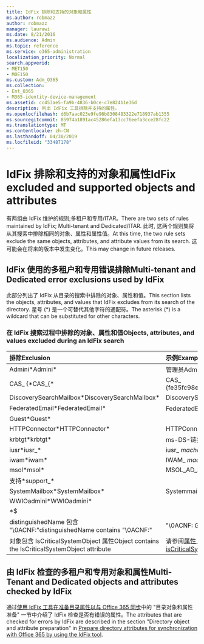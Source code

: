 ```yaml
---
title: IdFix 排除和支持的对象和属性
ms.author: robmazz
author: robmazz
manager: laurawi
ms.date: 8/21/2016
ms.audience: Admin
ms.topic: reference
ms.service: o365-administration
localization_priority: Normal
search.appverid:
- MET150
- MOE150
ms.custom: Adm_O365
ms.collection:
- Ent_O365
- M365-identity-device-management
ms.assetid: cc453ae5-fa9b-4836-b0ce-c7e824b1e36d
description: 列出 IdFix 工具排除并支持的属性。
ms.openlocfilehash: d6b7aac023e9fe96b8308483322e718937ab1355
ms.sourcegitcommit: 85974a1891ac45286efa13cc76eefa3cce28fc22
ms.translationtype: MT
ms.contentlocale: zh-CN
ms.lasthandoff: 04/30/2019
ms.locfileid: "33487178"
---
```

# <a name="idfix-excluded-and-supported-objects-and-attributes"></a><span data-ttu-id="799b9-103">IdFix 排除和支持的对象和属性</span><span class="sxs-lookup"><span data-stu-id="799b9-103">IdFix excluded and supported objects and attributes</span></span>
<span data-ttu-id="799b9-104">有两组由 IdFix 维护的规则;多租户和专用/ITAR。</span><span class="sxs-lookup"><span data-stu-id="799b9-104">There are two sets of rules maintained by IdFix; Multi-tenant and Dedicated/ITAR.</span></span> <span data-ttu-id="799b9-105">此时, 这两个规则集将从其搜索中排除相同的对象、属性和属性值。</span><span class="sxs-lookup"><span data-stu-id="799b9-105">At this time, the two rule sets exclude the same objects, attributes, and attribute values from its search.</span></span> <span data-ttu-id="799b9-106">这可能会在将来的版本中发生变化。</span><span class="sxs-lookup"><span data-stu-id="799b9-106">This may change in future releases.</span></span>
  
## <a name="multi-tenant-and-dedicated-error-exclusions-used-by-idfix"></a><span data-ttu-id="799b9-107">IdFix 使用的多租户和专用错误排除</span><span class="sxs-lookup"><span data-stu-id="799b9-107">Multi-tenant and Dedicated error exclusions used by IdFix</span></span>
<span data-ttu-id="799b9-108">此部分列出了 IdFix 从目录的搜索中排除的对象、属性和值。</span><span class="sxs-lookup"><span data-stu-id="799b9-108">This section lists the objects, attributes, and values that IdFix excludes from its search of the directory.</span></span> <span data-ttu-id="799b9-109">星号 (\*) 是一个可替代其他字符的通配符。</span><span class="sxs-lookup"><span data-stu-id="799b9-109">The asterisk (\*) is a wildcard that can be substituted for other characters.</span></span>
  
### <a name="objects-attributes-and-values-excluded-during-an-idfix-search"></a><span data-ttu-id="799b9-110">在 IdFix 搜索过程中排除的对象、属性和值</span><span class="sxs-lookup"><span data-stu-id="799b9-110">Objects, attributes, and values excluded during an IdFix search</span></span>

|<span data-ttu-id="799b9-111">**排除**</span><span class="sxs-lookup"><span data-stu-id="799b9-111">**Exclusion**</span></span>|<span data-ttu-id="799b9-112">**示例**</span><span class="sxs-lookup"><span data-stu-id="799b9-112">**Example**</span></span>|
|:-----|:-----|
|<span data-ttu-id="799b9-113">Admini\*</span><span class="sxs-lookup"><span data-stu-id="799b9-113">Admini\*</span></span> |<span data-ttu-id="799b9-114">管理员</span><span class="sxs-lookup"><span data-stu-id="799b9-114">Administrator</span></span> |
|<span data-ttu-id="799b9-115">CAS_ {\*</span><span class="sxs-lookup"><span data-stu-id="799b9-115">CAS_{\*</span></span>  |<span data-ttu-id="799b9-116">CAS_ {fe35fc98e69e4d08}</span><span class="sxs-lookup"><span data-stu-id="799b9-116">CAS_{fe35fc98e69e4d08}</span></span> |
|<span data-ttu-id="799b9-117">DiscoverySearchMailbox\*</span><span class="sxs-lookup"><span data-stu-id="799b9-117">DiscoverySearchMailbox\*</span></span>  |<span data-ttu-id="799b9-118">DiscoverySearchMailbox</span><span class="sxs-lookup"><span data-stu-id="799b9-118">DiscoverySearchMailbox</span></span>  |
|<span data-ttu-id="799b9-119">FederatedEmail\*</span><span class="sxs-lookup"><span data-stu-id="799b9-119">FederatedEmail\*</span></span> |<span data-ttu-id="799b9-120">FederatedEmail。</span><span class="sxs-lookup"><span data-stu-id="799b9-120">FederatedEmail.</span></span> <span data-ttu-id="799b9-121">*GUID*</span><span class="sxs-lookup"><span data-stu-id="799b9-121">*GUID*</span></span> |
|<span data-ttu-id="799b9-122">Guest\*</span><span class="sxs-lookup"><span data-stu-id="799b9-122">Guest\*</span></span> ||
|<span data-ttu-id="799b9-123">HTTPConnector\*</span><span class="sxs-lookup"><span data-stu-id="799b9-123">HTTPConnector\*</span></span>  |<span data-ttu-id="799b9-124">HTTPConnector</span><span class="sxs-lookup"><span data-stu-id="799b9-124">HTTPConnector</span></span> |
|<span data-ttu-id="799b9-125">krbtgt\*</span><span class="sxs-lookup"><span data-stu-id="799b9-125">krbtgt\*</span></span> |<span data-ttu-id="799b9-126">ms-DS-链接</span><span class="sxs-lookup"><span data-stu-id="799b9-126">ms-DS-KrbTgt-Link</span></span> |
|<span data-ttu-id="799b9-127">iusr\*</span><span class="sxs-lookup"><span data-stu-id="799b9-127">iusr_\*</span></span> |<span data-ttu-id="799b9-128">iusr_ *machinename*</span><span class="sxs-lookup"><span data-stu-id="799b9-128">iusr_ *machinename*</span></span> |
|<span data-ttu-id="799b9-129">iwam\*</span><span class="sxs-lookup"><span data-stu-id="799b9-129">iwam\*</span></span>  |<span data-ttu-id="799b9-130">IWAM_ *machinename*</span><span class="sxs-lookup"><span data-stu-id="799b9-130">IWAM_ *machinename*</span></span> |
|<span data-ttu-id="799b9-131">msol\*</span><span class="sxs-lookup"><span data-stu-id="799b9-131">msol\*</span></span> |<span data-ttu-id="799b9-132">MSOL_AD_SYNC</span><span class="sxs-lookup"><span data-stu-id="799b9-132">MSOL_AD_SYNC</span></span> |
|<span data-ttu-id="799b9-133">支持\*</span><span class="sxs-lookup"><span data-stu-id="799b9-133">support_\*</span></span> ||
|<span data-ttu-id="799b9-134">SystemMailbox\*</span><span class="sxs-lookup"><span data-stu-id="799b9-134">SystemMailbox\*</span></span> |<span data-ttu-id="799b9-135">Systemmailbox { *GUID* }</span><span class="sxs-lookup"><span data-stu-id="799b9-135">Systemmailbox{ *GUID*  }</span></span>|
|<span data-ttu-id="799b9-136">WWIOadmini\*</span><span class="sxs-lookup"><span data-stu-id="799b9-136">WWIOadmini\*</span></span>  ||
|\*$ ||
|<span data-ttu-id="799b9-137">distinguishedName 包含 "\0ACNF:"</span><span class="sxs-lookup"><span data-stu-id="799b9-137">distinguishedName contains "\0ACNF:"</span></span>|<span data-ttu-id="799b9-138">"\0ACNF: *GUID* "</span><span class="sxs-lookup"><span data-stu-id="799b9-138">"\0ACNF: *GUID*  "</span></span> |
|<span data-ttu-id="799b9-139">对象包含 IsCriticalSystemObject 属性</span><span class="sxs-lookup"><span data-stu-id="799b9-139">Object contains the IsCriticalSystemObject attribute</span></span> |<span data-ttu-id="799b9-140">请参阅[属性 isCriticalSystemObject](https://go.microsoft.com/fwlink/p/?LinkId=401169)。</span><span class="sxs-lookup"><span data-stu-id="799b9-140">See [Attribute isCriticalSystemObject](https://go.microsoft.com/fwlink/p/?LinkId=401169).</span></span> |
   
## <a name="multi-tenant-and-dedicated-objects-and-attributes-checked-by-idfix"></a><span data-ttu-id="799b9-141">由 IdFix 检查的多租户和专用对象和属性</span><span class="sxs-lookup"><span data-stu-id="799b9-141">Multi-Tenant and Dedicated objects and attributes checked by IdFix</span></span>
<span data-ttu-id="799b9-142">通过[使用 IdFix 工具在准备目录属性以与 Office 365 同步](prepare-directory-attributes-for-synch-with-idfix.md)中的 "目录对象和属性准备" 一节中介绍了 IdFix 检查是否有错误的属性。</span><span class="sxs-lookup"><span data-stu-id="799b9-142">The attributes that are checked for errors by IdFix are described in the section "Directory object and attribute preparation" in [Prepare directory attributes for synchronization with Office 365 by using the IdFix tool](prepare-directory-attributes-for-synch-with-idfix.md).</span></span>
  

